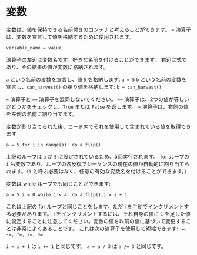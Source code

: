 # 変数
変数は、値を保持できる名前付きのコンテナと考えることができます。
`=` 演算子は、変数を宣言して値を格納するために使用されます。

`variable_name = value`

演算子の左辺は変数名です。好きな名前を付けることができます。
右辺は式であり、その結果の値が変数に格納されます。

`a` という名前の変数を宣言し、値 `5` を格納します:
`a = 5`
`b` という名前の変数を宣言し、`can_harvest()` の戻り値を格納します:
`b = can_harvest()`

`=` 演算子と `==` 演算子を混同しないでください。
`==` 演算子は、2つの値が等しいかどうかをチェックし、`True` または `False` を返します。
`=` 演算子は、右側の値を左側の名前に割り当てます。

変数が割り当てられた後、コード内でそれを使用して含まれている値を取得できます

`a = 5
for i in range(a):
	do_a_flip()`

上記のループは `a` が `5` に設定されているため、5回実行されます。
`for` ループの `i` も変数であり、ループの各反復でシーケンスの現在の値が自動的に割り当てられます。（`i` と呼ぶ必要はなく、任意の有効な変数名を付けることができます。）

変数は while ループでも同じことができます:

`a = 5
i = 0
while i < a:
	do_a_flip()
	i = i + 1`

これは上記の for ループと同じことをします。ただ i を手動でインクリメントする必要があります。
i をインクリメントするには、それ自身の値に `1` を足した値に設定することに注意してください。変数の値を以前の値に基づいて変更することは非常によくあることです。
これは次の演算子を使用して短縮できます: `+=, -=, *=, /=, %=`

`i = i + 1` は `i += 1` と同じです。
`a = a / 3` は `a /= 3` と同じです。

